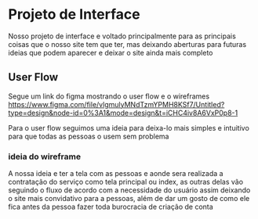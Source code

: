 
# Projeto de Interface

Nosso projeto de interface e voltado principalmente para as principais coisas que o nosso site tem que ter, mas deixando aberturas para futuras ideias que podem aparecer e deixar o site ainda mais completo 

## User Flow

Segue um link do figma mostrando o user flow e o wireframes https://www.figma.com/file/vlgmulyMNdTzmYPMH8KSf7/Untitled?type=design&node-id=0%3A1&mode=design&t=iCHC4iv8A6VxP0p8-1

Para o user flow seguimos uma ideia para deixa-lo mais simples e intuitivo para que todas as pessoas o usem sem problema 

### ideia do wireframe

A nossa ideia e ter a tela com as pessoas e aonde sera realizada a contratação do serviço como tela principal ou index, as outras delas vão seguindo o fluxo de acordo com a necessidade do usuário assim deixando o site mais convidativo para a pessoas, além de dar um gosto de como ele fica antes da pessoa fazer toda burocracia de criação de conta 



